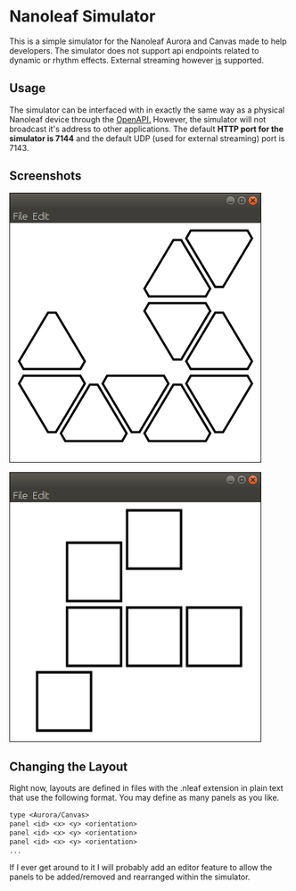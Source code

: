 # Nanoleaf Simulator
This is a simple simulator for the Nanoleaf Aurora and Canvas made to help developers. The simulator does not support api endpoints related to dynamic or rhythm effects. External streaming however <u>is</u> supported.

## Usage
The simulator can be interfaced with in exactly the same way as a physical Nanoleaf device through the [OpenAPI.](https://forum.nanoleaf.me/docs/openapi) However, the simulator will not broadcast it's address to other applications. The default <b>HTTP port for the simulator is 7144</b> and the default UDP (used for external streaming) port is 7143.

## Screenshots
![](images/app_main_aurora.png)

![](images/app_main_canvas.png)

## Changing the Layout
Right now, layouts are defined in files with the .nleaf extension in plain text that use the following format. You may define as many panels as you like.
```
type <Aurora/Canvas>
panel <id> <x> <y> <orientation>
panel <id> <x> <y> <orientation>
panel <id> <x> <y> <orientation>
...
```

If I ever get around to it I will probably add an editor feature to allow the panels to be added/removed and rearranged within the simulator.
